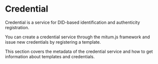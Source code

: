 # Credential

Credential is a service for DID-based identification and authenticity registration.

You can create a credential service through the mitum.js framework and issue new credentials by registering a template.



This section covers the metadata of the credential service and how to get information about templates and credentials.

